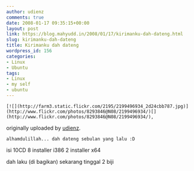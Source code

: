 ```yaml
---
author: udienz
comments: true
date: 2008-01-17 09:35:15+00:00
layout: post
link: https://blog.mahyudd.in/2008/01/17/kirimanku-dah-dateng.html
slug: kirimanku-dah-dateng
title: Kirimanku dah dateng
wordpress_id: 156
categories:
- Linux
- Ubuntu
tags:
- Linux
- my self
- ubuntu
---
```


	[![](http://farm3.static.flickr.com/2195/2199496934_2d24cbb787.jpg)](http://www.flickr.com/photos/8293846@N08/2199496934/)[](http://www.flickr.com/photos/8293846@N08/2199496934/),




originally uploaded by [udienz](http://www.flickr.com/people/8293846@N08/).




	alhamdulillah... dah dateng sebulan yang lalu :D


isi 10CD
8 installer i386
2 installer x64

dah laku (di bagikan) sekarang tinggal 2 biji
